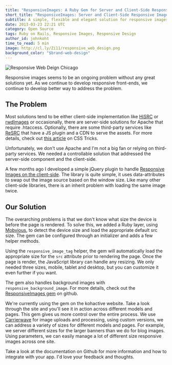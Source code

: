 ```yaml
---
title: "ResponsiveImages: A Ruby Gem for Server and Client-Side Responsive Images"
short_title: "ResponsiveImages: Server and Client-Side Responsive Images Gem"
subtitle: A simple, flexible and elegant solution for responsive images in rails applications.
date: 2013-03-23 22:21 UTC
category: Open Source
tags: Ruby on Rails, Responsive Images, Responsive Design
author_id: johnkoht
time_to_read: 5 min
image: http://cl.ly/Zi11/responsive_web_design.png
background_color: "$brand-web-design"
---
```


![Responsive Web Deign Chicago](http://cl.ly/Zi11/responsive_web_design.png)

Responsive images seems to be an ongoing problem without any great solutions yet. As we continue to develop responsive front-ends, we continue to develop better way to address the problem. 

## The Problem

Most solutions tend to be either client-side implementation like [HiSRC](https://github.com/teleject/hisrc) or [rwdImages](https://github.com/stowball/jQuery-rwdImages) or occasionally, there are server-side solutions for Apache that require .htaccess. Optionally, there are some third-party services like [ReSRC](http://resrc.it/) that have a JS plugin and a CDN to serve the assets. For more details, check out [this article](http://css-tricks.com/which-responsive-images-solution-should-you-use/) on CSS Tricks.

Unfortunately, we don't use Apache and I'm not a big fan or relying on third-party services. We needed a controllable solution that addressed the server-side component and the client-side.

A few months ago I developed a simple jQuery plugin to handle [Responsive Images on the client-side](http://kohactive.com/blog/image-hiduken-a-responsive-image-jquery-library). The library is quite simple, it uses data-attributes to swap out the image source based on the window size. Like many other client-side libraries, there is an inherit problem with loading the same image twice.

## Our Solution

The overarching problems is that we don't know what size the device is before the page is rendered. To solve this, we added a Ruby layer, using [Mobvious](https://github.com/jistr/mobvious), to detect the device size and load the appropriate default src size. The gem can be configured through an initializer and adds a few helper methods. 

Using the `responsive_image_tag` helper, the gem will automatically load the appropriate size for the `src` attribute prior to rendering the page. Once the page is render, the JavaScript library can handle any resizing. We only needed three sizes, mobile, tablet and desktop, but you can customize it even further if you want.

The gem also handles background images with `responsive_background_image`. For more details, check out the [ResponsiveImages gem](https://github.com/johnkoht/responsive-images) on github. 

We're currently using the gem on the kohactive website. Take a look through the site and you'll see it in action across different models and pages. This gem gives us more control over the entire process. We use [Carrierwave](https://github.com/jnicklas/carrierwave) for image uploads and processing, using custom versions, we can address a variety of sizes for different models and pages. For example, we server different sizes for the larger banners than we do for blog images. Using parameters, we can easily manage a lot of different size responsive images across one site.

Take a look at the documentation on Github for more information and how to integrate with your app. I'd love your feedback and thoughts. 